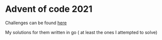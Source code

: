 # Advent of code 2021

Challenges can be found [here](https://adventofcode.com/2021)

My solutions for them written in go ( at least the ones I attempted to solve)
